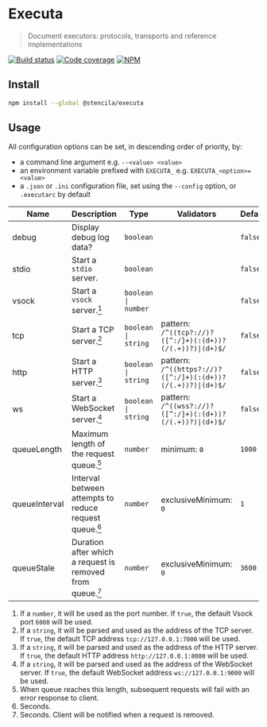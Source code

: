 # Executa

> Document executors: protocols, transports and reference implementations

[![Build status](https://travis-ci.org/stencila/executa.svg?branch=master)](https://travis-ci.org/stencila/executa)
[![Code coverage](https://codecov.io/gh/stencila/executa/branch/master/graph/badge.svg)](https://codecov.io/gh/stencila/executa)
[![NPM](https://img.shields.io/npm/v/@stencila/executa.svg?style=flat)](https://www.npmjs.com/package/@stencila/executa)

## Install

```bash
npm install --global @stencila/executa
```

## Usage

<!-- CONFIGA-USAGE-BEGIN -->
All configuration options can be set, in descending order of priority, by:

- a command line argument e.g. `--<value> <value>`
- an environment variable prefixed with `EXECUTA_` e.g. `EXECUTA_<option>=<value>`
- a `.json` or `.ini` configuration file, set using the `--config` option, or `.executarc` by default
<!-- CONFIGA-USAGE-END -->

<!-- CONFIGA-TABLE-BEGIN -->
| Name          | Description                                                                                         | Type                | Validators                                                  | Default |
| ------------- | --------------------------------------------------------------------------------------------------- | ------------------- | ----------------------------------------------------------- | ------- |
| debug         | Display debug log data?                                                                             | `boolean`           |                                                             | `false` |
| stdio         | Start a `stdio` server.                                                                             | `boolean`           |                                                             | `false` |
| vsock         | Start a `vsock` server.<a href="#vsock-details"><sup>1</sup></a>                                    | `boolean \| number` |                                                             | `false` |
| tcp           | Start a TCP server.<a href="#tcp-details"><sup>2</sup></a>                                          | `boolean \| string` | pattern: `/^((tcp?://)?([^:/]+)(:(d+))?(/(.+))?)\|(d+)$/`   | `false` |
| http          | Start a HTTP server.<a href="#http-details"><sup>3</sup></a>                                        | `boolean \| string` | pattern: `/^((https?://)?([^:/]+)(:(d+))?(/(.+))?)\|(d+)$/` | `false` |
| ws            | Start a WebSocket server.<a href="#ws-details"><sup>4</sup></a>                                     | `boolean \| string` | pattern: `/^((wss?://)?([^:/]+)(:(d+))?(/(.+))?)\|(d+)$/`   | `false` |
| queueLength   | Maximum length of the request queue.<a href="#queueLength-details"><sup>5</sup></a>                 | `number`            | minimum: `0`                                                | `1000`  |
| queueInterval | Interval between attempts to reduce request queue.<a href="#queueInterval-details"><sup>6</sup></a> | `number`            | exclusiveMinimum: `0`                                       | `1`     |
| queueStale    | Duration after which a request is removed from queue.<a href="#queueStale-details"><sup>7</sup></a> | `number`            | exclusiveMinimum: `0`                                       | `3600`  |


1. <a id="vsock-details"></a>If a `number`, it will be used as the port number.
If `true`, the default Vsock port `6000` will be used.
2. <a id="tcp-details"></a>If a `string`, it will be parsed and used as the address
of the TCP server.
If `true`, the default TCP address `tcp://127.0.0.1:7000`
will be used.
3. <a id="http-details"></a>If a `string`, it will be parsed and used as the address
of the HTTP server.
If `true`, the default HTTP address `http://127.0.0.1:8000`
will be used.
4. <a id="ws-details"></a>If a `string`, it will be parsed and used as the address
of the WebSocket server.
If `true`, the default WebSocket address `ws://127.0.0.1:9000`
will be used.
5. <a id="queueLength-details"></a>When queue reaches this length, subsequent requests will
fail with an error response to client.
6. <a id="queueInterval-details"></a>Seconds.
7. <a id="queueStale-details"></a>Seconds. Client will be notified when a request is removed.

<!-- CONFIGA-TABLE-END -->
